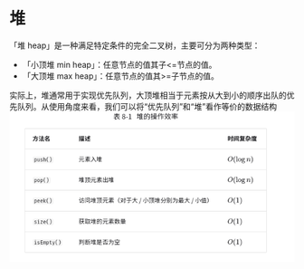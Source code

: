 # 堆
「堆 heap」是一种满足特定条件的完全二叉树，主要可分为两种类型：
- 「小顶堆 min heap」：任意节点的值其子<=节点的值。
- 「大顶堆 max heap」：任意节点的值其>=子节点的值。

实际上，堆通常用于实现优先队列，大顶堆相当于元素按从大到小的顺序出队的优先队列。从使用角度来看，我们可以将“优先队列”和“堆”看作等价的数据结构
![alt text](image.png)